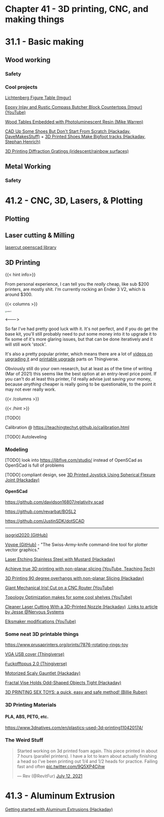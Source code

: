 # Chapter 41 - 3D printing, CNC, and making things

# 31.1 - Basic making

## Wood working

### Safety

### Cool projects

[Lichtenberg Figure Table (Imgur)](https://imgur.com/a/7FGxi)

[Epoxy Inlay and Rustic Compass Butcher Block Countertops (Imgur)](https://imgur.com/gallery/uYeV6G9) [(YouTube)](https://www.youtube.com/watch?v=jGTkFdYeaJc&feature=youtu.be)

[Wood Tables Embedded with Photoluminescent Resin (Mike Warren)](https://www.thisiscolossal.com/2014/12/glow-tables-by-mike-warren/)

[CAD Up Some Shoes But Don't Start From Scratch (Hackaday, DaveMakesStuff)](https://hackaday.com/2022/03/03/cad-up-some-shoes-but-dont-start-from-scratch/) + [3D Printed Shoes Make Bigfoot tracks (Hackaday, Stephan Henrich)](https://hackaday.com/2022/03/02/3d-printed-shoes-make-bigfoot-tracks/)

[3D Printing Diffraction Gratings (iridescent/rainbow surfaces)](https://all3dp.com/2/3d-print-a-functional-diffraction-grating/)



## Metal Working

### Safety

# 41.2 - CNC, 3D, Lasers, & Plotting

## Plotting

## Laser cutting & Milling

[lasercut openscad library](https://github.com/bmsleight/lasercut)

## 3D Printing

{{< hint info>}}

From personal experience, I can tell you the *really* cheap, like sub $200 printers, are mostly shit. I'm currently rocking an Ender 3 V2, which is around \$300.

{{< columns >}}

<img class="center" src="/eng/ender3.webp" alt="ender3" style="zoom:32%;" />

<--->

So far I've had pretty good luck with it. It's not perfect, and if you do get the base kit, you'll still probably need to put some money into it to upgrade it to fix some of it's more glaring issues, but that can be done iteratively and it will still work 'stock'.

It's also a pretty popular printer, which means there are a lot of [videos on upgrading it](https://youtu.be/kG_YKeJDaX8) and [printable upgrade](https://www.thingiverse.com/search?q=ender+3&type=things&sort=relevant) parts on Thingiverse.

Obviously still do your own research, but at least as of the time of writing (Mar of 2021) this seems like the best option at an entry-level price point. If you can't do at least this printer, I'd really advise just saving your money, because *anything* cheaper is really going to be questionable, to the point it may not ever really work.

{{< /columns >}}

{{< /hint >}}

[TODO]

Calibration @ https://teachingtechyt.github.io/calibration.html

[TODO] Autoleveling

### Modeling

[TODO] look into https://libfive.com/studio/ instead of OpenSCad as OpenSCad is full of problems

[TODO] compliant design, see [3D Printed Joystick Using Spherical Flexure Joint (Hackaday)](https://hackaday.com/2021/05/25/3d-printed-joystick-using-spherical-flexure-joint/)

#### OpenSCad

https://github.com/davidson16807/relativity.scad

https://github.com/revarbat/BOSL2

https://github.com/JustinSDK/dotSCAD

---

[isogrid2020 (GitHub)](https://github.com/wblut/isogrid2020)

[Vpype (GitHub)](https://github.com/abey79/vpype) - "The Swiss-Army-knife command-line tool for plotter vector graphics."

[Laser Etching Stainless Steel with Mustard (Hackaday)](https://hackaday.com/2021/01/02/laser-etching-stainless-steel-with-mustard/)

[Achieve true 3D printing with non-planar slicing (YouTube, Teaching Tech)](https://www.youtube.com/watch?v=gmePlcU0TRw)

[3D Printing 90 degree overhangs with non-planar Slicing (Hackaday)](https://hackaday.com/2021/03/08/3d-printing-90-deg-overhangs-with-non-planar-slicing/)

[Giant Mechanical Iris! Cut on a CNC Router (YouTube)](https://www.youtube.com/watch?v=u9KHhsnLhfM&list=PL5cGwrD7cv8hK-qxPqRB25Dzs0BtLWhXz)

[Topology Optimization makes for some cool shelves (YouTube)](https://www.youtube.com/watch?v=3smr5CEdksc)

[Cleaner Laser Cutting With a 3D-Printed Nozzle (Hackaday)](https://hackaday.com/2020/11/25/cleaner-laser-cutting-with-a-3d-printed-nozzle/) ,[Links to article by Jesse @Nervous Systems](https://n-e-r-v-o-u-s.com/blog/?p=8722)

[Elksmaker modifications (YouTube)](https://www.youtube.com/watch?v=ZzO9skEYqwY)

### Some neat 3D printable things

https://www.prusaprinters.org/prints/7876-rotating-rings-toy

[VGA USB cover (Thingiverse)](https://www.thingiverse.com/thing:3014450)

[Fuckofftopus 2.0 (Thingiverse)](https://www.thingiverse.com/thing:2905334)

[Motorized Scaly Gauntlet (Hackaday)](https://hackaday.com/2020/12/22/watch-this-scaly-gauntlets-hypnotizing-rippling-waves/)

[Fractal Vise Holds Odd-Shaped Objects Tight (Hackaday)](https://hackaday.com/2021/07/10/fractal-vise-holds-odd-shaped-objects-tight/)

[3D PRINTING SEX TOYS: a quick, easy and safe method! (Billie Ruben)](https://www.billieruben.info/post/3d-printing-sex-toys-a-quick-easy-and-safe-method)

### 3D Printing Materials

#### PLA, ABS, PETG, etc.

https://www.3dnatives.com/en/plastics-used-3d-printing110420174/

### The Weird Stuff

<blockquote class="twitter-tweet"><p lang="en" dir="ltr">Started working on 3d printed foam again. This piece printed in about 7 hours (parallel printers). I have a lot to learn about actually finishing a head so I&#39;ve been printing out 1/4 and 1/2 heads for practice. Failing fast and often <a href="https://t.co/9Q5XP4Cjhw">pic.twitter.com/9Q5XP4Cjhw</a></p>&mdash; Rev (@RevitFur) <a href="https://twitter.com/RevitFur/status/1414490068975292416?ref_src=twsrc%5Etfw">July 12, 2021</a></blockquote> <script async src="https://platform.twitter.com/widgets.js" charset="utf-8"></script>

# 41.3 - Aluminum Extrusion

[Getting started with Aluminum Extrusions (Hackaday)](https://hackaday.com/2021/05/25/getting-started-with-aluminum-extrusions/)